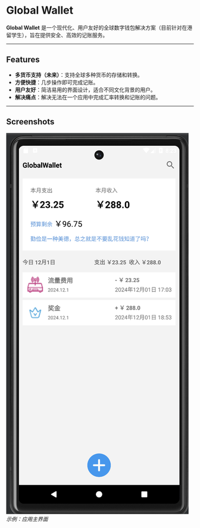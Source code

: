 # Global Wallet

**Global Wallet** 是一个现代化、用户友好的全球数字钱包解决方案（目前针对在港留学生），旨在提供安全、高效的记账服务。

---

## Features

- **多货币支持（未来）**：支持全球多种货币的存储和转换。
- **方便快捷**：几步操作即可完成记账。
- **用户友好**：简洁易用的界面设计，适合不同文化背景的用户。
- **解决痛点**：解决无法在一个应用中完成汇率转换和记账的问题。

---

## Screenshots

![App Screenshot](主界面.png)  
*示例：应用主界面*
